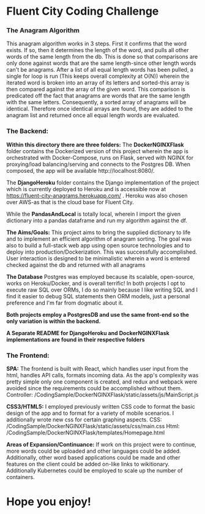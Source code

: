 # Fluent City Coding Challenge

### The Anagram Algorithm

This anagram algorithm works in 3 steps. First it confirms that the word exists.
If so, then it determines the length of the word, and pulls all other words of the same length from the db.
This is done so that comparisons are only done against words that are the same length-since other length words can't be anagrams.
After a list of all equal length words has been pulled, a single for loop is run (This keeps overall complexity at O(N)) wherein
the iterated word is broken into an array of its letters and sorted-this array is then compared against the array of the given word.
This comparison is predicated off the fact that anagrams are words that are the same length with the same letters.
Consequently, a sorted array of anagrams will be identical. Therefore once identical arrays are found,
they are added to the anagram list and returned once all equal length words are evaluated.

### The Backend:

**Within this directory there are three folders:**
  The **DockerNGINXFlask** folder contains the Dockerized version of this project
  wherein the app is orchestrated with Docker-Compose, runs on Flask, served with NGINX for
  proxying/load balancing/serving and connects to the Postgres DB. When composed,
  the app will be available http://localhost:8080/.

  The **DjangoHeroku** folder contains the Django implementation of the project
  which is currently deployed to Heroku and is accessible now at https://fluent-city-anagrams.herokuapp.com/ . 
  Heroku was also chosen over AWS-as that is the cloud base for Fluent City.

  While the **PandasAndLocal** is totally local, wherein I import the given dictionary
  into a pandas dataframe and run my algorithm against the df.

**The Aims/Goals:**
  This project aims to bring the supplied dictionary to life and to implement an
  efficient algorithm of anagram sorting. The goal was also to build a full-stack web
  app using open source technologies and to deploy into production/Dockerization.
  This was successfully accomplished. User interaction is designed to be minimalistic
  wherein a word is entered checked against the db and returned with all anagrams

**The Database**
  Postgres was employed because its scalable, open-source, works on Heroku/Docker,
  and is overall terrific! In both projects I opt to execute raw SQL over ORMs,
  I do so mainly because I like writing SQL and I find it easier to debug SQL
  statements then ORM models, just a personal preference and I'm far from dogmatic about it.

**Both projects employ a PostgresDB and use the same front-end so the only
variation is within the backend.**

**A Separate README for DjangoHeroku and DockerNGINXFlask implementations are found in their respective folders**

### The Frontend:

**SPA:**
  The frontend is built with React, which handles user input from the html,
  handles API calls, formats incoming data. As the app's complexity was pretty
  simple only one component is created, and redux and webpack were avoided since
  the requirements could be accomplished without them.
  Controller: /CodingSample/DockerNGINXFlask/static/assets/js/MainScript.js

**CSS3/HTML5:**
  I employed previously written CSS code to format the basic design of the app and
  to format for a variety of mobile scenarios. I additionally wrote new css for certain graphing aspects.
  CSS: /CodingSample/DockerNGINXFlask/static/assets/css/main.css
  Html: /CodingSample/DockerNGINXFlask/templates/Homepage.html

**Areas of Expansion/Continuance:**
  If work on this project were to continue, more words could be uploaded and
  other languages could be added. Additionally, other word based applications could be made
  and other features on the client could be added on-like links to wikitionary.
  Additionally Kubernetes could be employed to scale up the number of containers.

# Hope you enjoy!
